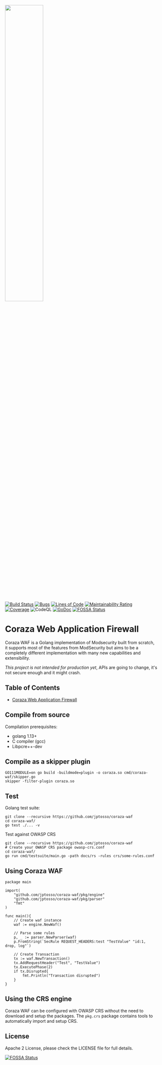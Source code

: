 <img src="https://github.com/jptosso/coraza-waf/raw/master/docs/logo.png" width="50%">

[![Build Status](https://travis-ci.org/jptosso/Coraza-waf.svg?branch=master)](https://travis-ci.org/jptosso/Coraza-waf)
[![Bugs](https://sonarcloud.io/api/project_badges/measure?project=jptosso_coraza-waf&metric=bugs)](https://sonarcloud.io/dashboard?id=jptosso_coraza-waf)
[![Lines of Code](https://sonarcloud.io/api/project_badges/measure?project=jptosso_coraza-waf&metric=ncloc)](https://sonarcloud.io/dashboard?id=jptosso_coraza-waf)
[![Maintainability Rating](https://sonarcloud.io/api/project_badges/measure?project=jptosso_coraza-waf&metric=sqale_rating)](https://sonarcloud.io/dashboard?id=jptosso_coraza-waf)
[![Coverage](https://sonarcloud.io/api/project_badges/measure?project=jptosso_coraza-waf&metric=coverage)](https://sonarcloud.io/dashboard?id=jptosso_coraza-waf)
![CodeQL](https://github.com/jptosso/coraza-waf/workflows/CodeQL/badge.svg)
[![GoDoc](https://godoc.org/github.com/jptosso/coraza-waf?status.svg)](https://godoc.org/github.com/jptosso/coraza-waf)
[![FOSSA Status](https://app.fossa.com/api/projects/git%2Bgithub.com%2Fjptosso%2Fcoraza-waf.svg?type=shield)](https://app.fossa.com/projects/git%2Bgithub.com%2Fjptosso%2Fcoraza-waf?ref=badge_shield)

# Coraza Web Application Firewall

Coraza WAF is a Golang implementation of Modsecurity built from scratch, it supports most of the features from ModSecurity but aims to be a completely different implementation with many new capabilities and extensibility.

*This project is not intended for production yet*, APIs are going to change, it's not secure enough and it might crash.


## Table of Contents

- [Coraza Web Application Firewall](#coraza-web-application-firewall)


## Compile from source

Compilation prerequisites: 
* golang 1.13+
* C compiler (gcc)
* Libpcre++-dev


## Compile as a skipper plugin

```
GO111MODULE=on go build -buildmode=plugin -o coraza.so cmd/coraza-waf/skipper.go
skipper -filter-plugin coraza.so
```

## Test

Golang test suite:
```
git clone --recursive https://github.com/jptosso/coraza-waf
cd coraza-waf/
go test ./... -v
```

Test against OWASP CRS
```
git clone --recursive https://github.com/jptosso/coraza-waf
# Create your OWASP CRS package owasp-crs.conf
cd coraza-waf/
go run cmd/testsuite/main.go -path docs/rs -rules crs/some-rules.conf
```

## Using Coraza WAF

```
package main

import(
	"github.com/jptosso/coraza-waf/pkg/engine"
	"github.com/jptosso/coraza-waf/pkg/parser"
	"fmt"
)

func main(){
	// Create waf instance
	waf := engine.NewWaf()

	// Parse some rules
	p, _ := parser.NewParser(waf)
	p.FromString(`SecRule REQUEST_HEADERS:test "TestValue" "id:1, drop, log"`)

	// Create Transaction
	tx := waf.NewTransaction()
	tx.AddRequestHeader("Test", "TestValue")
	tx.ExecutePhase(2)
	if tx.Disrupted{
		fmt.Println("Transaction disrupted")
	}
}
```


## Using the CRS engine

Coraza WAF can be configured with OWASP CRS without the need to download and setup the packages. The ``pkg.crs`` package contains tools to automatically import and setup CRS.


## License

Apache 2 License, please check the LICENSE file for full details.

[![FOSSA Status](https://app.fossa.com/api/projects/git%2Bgithub.com%2Fjptosso%2Fcoraza-waf.svg?type=large)](https://app.fossa.com/projects/git%2Bgithub.com%2Fjptosso%2Fcoraza-waf?ref=badge_large)